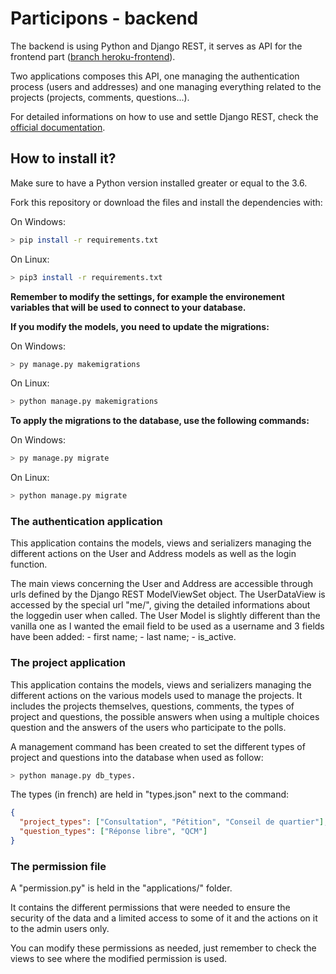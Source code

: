 # **Participons - backend**

The backend is using Python and Django REST, it serves as API for the frontend part ([branch heroku-frontend](https://github.com/vicsim181/P13/tree/heroku-frontend)).

Two applications composes this API, one managing the authentication process (users and addresses) and one managing everything related to the projects (projects, comments, questions...).

For detailed informations on how to use and settle Django REST, check the [official documentation](https://www.django-rest-framework.org/).

## **How to install it?**

Make sure to have a Python version installed greater or equal to the 3.6.

Fork this repository or download the files and install the dependencies with:

On Windows:

```bash
> pip install -r requirements.txt
```

On Linux:

```bash
> pip3 install -r requirements.txt
```

**Remember to modify the settings, for example the environement variables that will be used to connect to your database.**

**If you modify the models, you need to update the migrations:**

On Windows:

```bash
> py manage.py makemigrations
```

On Linux:

```bash
> python manage.py makemigrations
```

**To apply the migrations to the database, use the following commands:**

On Windows:

```bash
> py manage.py migrate
```

On Linux:

```bash
> python manage.py migrate
```

### The authentication application

This application contains the models, views and serializers managing the different actions on the User and Address models as well as the login function.

The main views concerning the User and Address are accessible through urls defined by the Django REST ModelViewSet object. The UserDataView is accessed by the special url "me/", giving the detailed informations about the loggedin user when called.
The User Model is slightly different than the vanilla one as I wanted the email field to be used as a username and 3 fields have been added: - first name; - last name; - is_active.

### The project application

This application contains the models, views and serializers managing the different actions on the various models used to manage the projects. It includes the projects themselves, questions, comments, the types of project and questions, the possible answers when using a multiple choices question and the answers of the users who participate to the polls.

A management command has been created to set the different types of project and questions into the database when used as follow:

```bash
> python manage.py db_types.
```

The types (in french) are held in "types.json" next to the command:

```json
{
  "project_types": ["Consultation", "Pétition", "Conseil de quartier"],
  "question_types": ["Réponse libre", "QCM"]
}
```

### The permission file

A "permission.py" is held in the "applications/" folder.

It contains the different permissions that were needed to ensure the security of the data and a limited access to some of it and the actions on it to the admin users only.

You can modify these permissions as needed, just remember to check the views to see where the modified permission is used.
